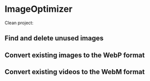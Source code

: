# ImageOptimizer

Clean project:

## Find and delete unused images 
## Convert existing images to the WebP format
## Convert existing videos to the WebM format
